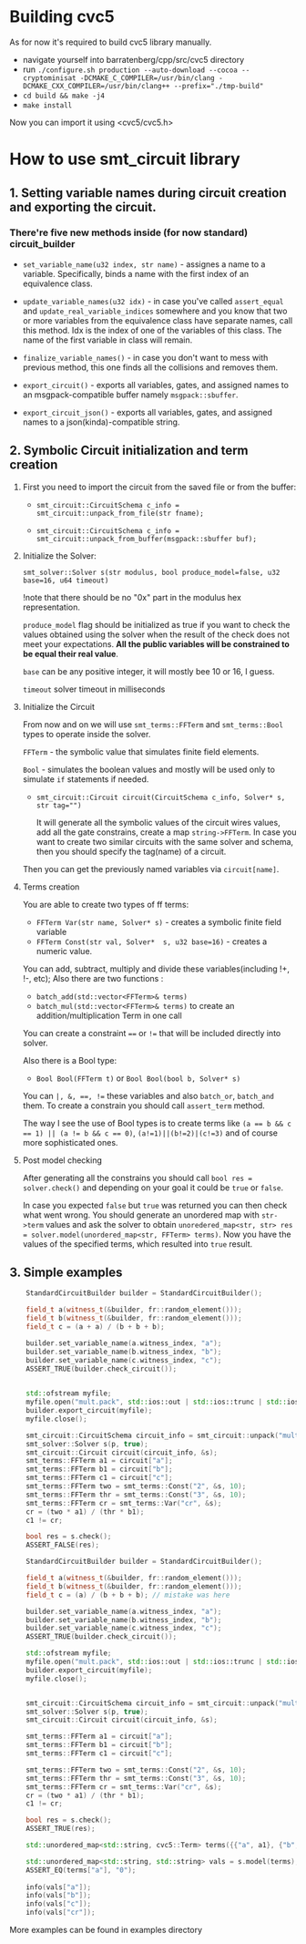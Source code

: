 # Building cvc5

As for now it's required to build cvc5 library manually.

- navigate yourself into barratenberg/cpp/src/cvc5 directory
- run `./configure.sh production --auto-download --cocoa --cryptominisat -DCMAKE_C_COMPILER=/usr/bin/clang -DCMAKE_CXX_COMPILER=/usr/bin/clang++ --prefix="./tmp-build"`
- `cd build && make -j4`
- `make install`

Now you can import it using <cvc5/cvc5.h>

# How to use smt_circuit library

## 1. Setting variable names during circuit creation and exporting the circuit.

### There're five new methods inside (for now standard) circuit_builder

- ```set_variable_name(u32 index, str name)``` - assignes a name to a variable. Specifically, binds a name with the first index of an equivalence class.

- ```update_variable_names(u32 idx)``` - in case you've called ```assert_equal``` and ```update_real_variable_indices``` somewhere and you know that two or more variables from the equivalence class have separate names, call this method. Idx is the index of one of the variables of this class. The name of the first variable in class will remain.

- ```finalize_variable_names()``` - in case you don't want to mess with previous method, this one finds all the collisions and removes them.

- ```export_circuit()``` - exports all variables, gates, and assigned names to an msgpack-compatible buffer namely `msgpack::sbuffer`.

- ```export_circuit_json()``` - exports all variables, gates, and assigned names to a json(kinda)-compatible string.

## 2. Symbolic Circuit initialization and term creation

1. First you need to import the circuit from the saved file or from the buffer:

	- `smt_circuit::CircuitSchema c_info = smt_circuit::unpack_from_file(str fname);`

  	- `smt_circuit::CircuitSchema c_info = smt_circuit::unpack_from_buffer(msgpack::sbuffer buf);`


2. Initialize the Solver:

	`smt_solver::Solver s(str modulus, bool produce_model=false, u32 base=16, u64 timeout)`
	
	!note that there should be no "0x" part in the modulus hex representation.
	
	`produce_model` flag should be initialized as true if you want to check the values obtained using the solver when the result of the check does not meet your expectations. **All the public variables will be constrained to be equal their real value**.
	
	`base` can be any positive integer, it will mostly bee 10 or 16, I guess.

    `timeout` solver timeout in milliseconds
	
3. Initialize the Circuit 

	From now and on we will use `smt_terms::FFTerm` and `smt_terms::Bool` types to operate inside the solver. 
    
    `FFTerm` - the symbolic value that simulates finite field elements. 
    
    `Bool` - simulates the boolean values and mostly will be used only to simulate `if` statements if needed.
	
	- ```smt_circuit::Circuit circuit(CircuitSchema c_info, Solver* s, str tag="")```
	
	    It will generate all the symbolic values of the circuit wires values, add all the gate constrains, create a map `string->FFTerm`.
        In case you want to create two similar circuits with the same solver and schema, then you should specify the tag(name) of a circuit. 

	Then you can get the previously named variables via `circuit[name]`.
4. Terms creation

	You are able to create two types of ff terms:
	- `FFTerm Var(str name, Solver* s)`  - creates a symbolic finite field variable
	- `FFTerm Const(str val, Solver*  s, u32 base=16)` - creates a numeric value.

	You can add, subtract, multiply and divide these variables(including !+, !-, etc);
	Also there are two functions :
	- `batch_add(std::vector<FFTerm>& terms)`
	- `batch_mul(std::vector<FFTerm>& terms)` 
	to create an addition/multiplication Term in one call
	
	You can create a constraint `==` or `!=` that will be included directly into solver.	
	
	Also there is a Bool type:
	- `Bool Bool(FFTerm t)` or `Bool Bool(bool b, Solver* s)`

	You can `|, &, ==, !=` these variables and also `batch_or`, `batch_and` them.
	To create a constrain you should call `assert_term` method.
	
	The way I see the use of Bool types is to create terms like `(a == b && c == 1) || (a != b && c == 0)`, `(a!=1)||(b!=2)|(c!=3)` and of course more sophisticated ones.
5. Post model checking

	After generating all the constrains you should call `bool res = solver.check()` and depending on your goal it could be `true` or `false`.
	
	In case you expected `false` but `true` was returned you can then check what went wrong.
	You should generate an unordered map with `str->term` values and ask the solver to obtain `unoredered_map<str, str> res = solver.model(unordered_map<str, FFTerm> terms)`. 
	Now you have the values of the specified terms, which resulted into `true` result. 


## 3. Simple examples

```cpp
    StandardCircuitBuilder builder = StandardCircuitBuilder();

    field_t a(witness_t(&builder, fr::random_element()));
    field_t b(witness_t(&builder, fr::random_element()));
    field_t c = (a + a) / (b + b + b);

    builder.set_variable_name(a.witness_index, "a");
    builder.set_variable_name(b.witness_index, "b");
    builder.set_variable_name(c.witness_index, "c");
    ASSERT_TRUE(builder.check_circuit());
    

    std::ofstream myfile;
    myfile.open("mult.pack", std::ios::out | std::ios::trunc | std::ios::binary);
    builder.export_circuit(myfile);
    myfile.close();

    smt_circuit::CircuitSchema circuit_info = smt_circuit::unpack("mult.pack");
    smt_solver::Solver s(p, true);
    smt_circuit::Circuit circuit(circuit_info, &s);
    smt_terms::FFTerm a1 = circuit["a"];
    smt_terms::FFTerm b1 = circuit["b"];
    smt_terms::FFTerm c1 = circuit["c"];
    smt_terms::FFTerm two = smt_terms::Const("2", &s, 10);
    smt_terms::FFTerm thr = smt_terms::Const("3", &s, 10);
    smt_terms::FFTerm cr = smt_terms::Var("cr", &s);
    cr = (two * a1) / (thr * b1);
    c1 != cr;

    bool res = s.check();
    ASSERT_FALSE(res);
```

```cpp
    StandardCircuitBuilder builder = StandardCircuitBuilder();

    field_t a(witness_t(&builder, fr::random_element()));
    field_t b(witness_t(&builder, fr::random_element()));
    field_t c = (a) / (b + b + b); // mistake was here

    builder.set_variable_name(a.witness_index, "a");
    builder.set_variable_name(b.witness_index, "b");
    builder.set_variable_name(c.witness_index, "c");
    ASSERT_TRUE(builder.check_circuit());

    std::ofstream myfile;
    myfile.open("mult.pack", std::ios::out | std::ios::trunc | std::ios::binary);
    builder.export_circuit(myfile);
    myfile.close();


    smt_circuit::CircuitSchema circuit_info = smt_circuit::unpack("mult.pack");
    smt_solver::Solver s(p, true);
    smt_circuit::Circuit circuit(circuit_info, &s);

    smt_terms::FFTerm a1 = circuit["a"];
    smt_terms::FFTerm b1 = circuit["b"];
    smt_terms::FFTerm c1 = circuit["c"];

    smt_terms::FFTerm two = smt_terms::Const("2", &s, 10);
    smt_terms::FFTerm thr = smt_terms::Const("3", &s, 10);
    smt_terms::FFTerm cr = smt_terms::Var("cr", &s);
    cr = (two * a1) / (thr * b1);
    c1 != cr;

    bool res = s.check();
    ASSERT_TRUE(res);

    std::unordered_map<std::string, cvc5::Term> terms({{"a", a1}, {"b", b1}, {"c", c1}, {"cr", cr}});

    std::unordered_map<std::string, std::string> vals = s.model(terms);
    ASSERT_EQ(terms["a"], "0");
    
    info(vals["a"]);
    info(vals["b"]);
    info(vals["c"]);
    info(vals["cr"]);
```

More examples can be found in examples directory